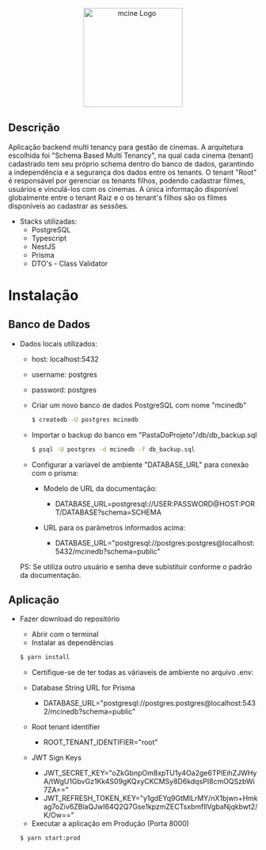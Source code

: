 <p align="center">
  <a href="http://marcosnascimento.vercel.app/" target="blank"><img src="https://res.cloudinary.com/dpmbuqjqj/image/upload/v1702862537/logo.mcine_mjupbm.svg" width="200" alt="mcine Logo" /></a>
</p>

## Descrição

Aplicação backend multi tenancy para gestão de cinemas. 
A arquitetura escolhida foi "Schema Based Multi Tenancy", na qual cada cinema (tenant) cadastrado tem seu próprio schema dentro do banco de dados, garantindo a independência e a segurança dos dados entre os tenants. 
O tenant "Root" é responsável por gerenciar os tenants filhos, podendo cadastrar filmes, usuários e vinculá-los com os cinemas. 
A única informação disponível globalmente entre o tenant Raiz e o os tenant's filhos são os filmes disponíveis ao cadastrar as sessões.

- Stacks utilizadas:
	* PostgreSQL
	* Typescript
	* NestJS
	* Prisma
	* DTO's - Class Validator
 
# Instalação

## Banco de Dados
- Dados locais utilizados:
	* host: localhost:5432 
	* username: postgres
	* password: postgres
		
	 *  Criar um novo banco de dados PostgreSQL com nome "mcinedb"

	    ```bash
	    $ createdb -U postgres mcinedb
	    ```
			
	*  Importar o backup do banco em "PastaDoProjeto"/db/db_backup.sql

	    ```bash
	    $ psql -U postgres -d mcinedb -f db_backup.sql
	    ```
		
	*  Configurar a varíavel de ambiente "DATABASE_URL" para conexão com o prisma:	
		- Modelo de URL da documentação: 
			- DATABASE_URL=postgresql://USER:PASSWORD@HOST:PORT/DATABASE?schema=SCHEMA
	
		- URL para os parâmetros informados acima:
			- DATABASE_URL="postgresql://postgres:postgres@localhost:5432/mcinedb?schema=public"
	
	PS: Se utiliza outro usuário e senha deve subistituir conforme o padrão da documentação.

## Aplicação
  - Fazer download do repositório
	- Abrir com o terminal
	- Instalar as dependências
    
	```bash
	$ yarn install
	```
	- Certifique-se de ter todas as váriaveis de ambiente no arquivo .env:
	*  Database String URL for Prisma
		- DATABASE_URL="postgresql://postgres:postgres@localhost:5432/mcinedb?schema=public"

	* Root tenant identifier
		- ROOT_TENANT_IDENTIFIER="root"

	* JWT Sign Keys
		- JWT_SECRET_KEY="oZkGbnpOm8xpTU1y4Oa2ge6TPlEihZJWHyA/tWgU1GbvGz1Kk4S09gKQxyCKCMSy8D6kdqsPI8cmOQSzbWi7ZA=="
		- JWT_REFRESH_TOKEN_KEY="y1gdEYq9GtMlLrMY/nX1bjwn+Hmkag7oZiv6ZBlaQJwI64Q2Q7Gse1kpzmZECTsxbmfllVgbaNjqkbwt2/K/Ow=="
	
	- Executar a aplicação em Produção (Porta 8000)
    
	```bash
	$ yarn start:prod
	```

